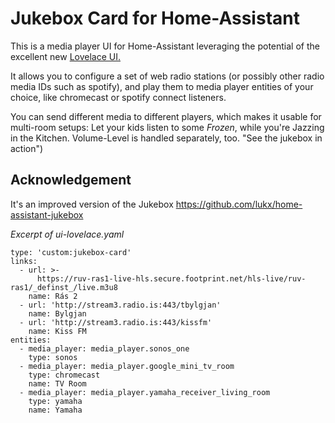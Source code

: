 # Jukebox Card for Home-Assistant

This is a media player UI for Home-Assistant leveraging the potential of the excellent new
[Lovelace UI.](https://www.home-assistant.io/lovelace/)

It allows you to configure a set of web radio stations (or possibly other radio media IDs such as spotify), and
play them to media player entities of your choice, like chromecast or spotify connect listeners.

You can send different media to different players, which makes it usable for multi-room setups: Let your kids listen
to some *Frozen*, while you're Jazzing in the Kitchen. Volume-Level is handled separately, too.
"See the jukebox in action")

## Acknowledgement
It's an improved version of the Jukebox https://github.com/lukx/home-assistant-jukebox

*Excerpt of ui-lovelace.yaml*
```
type: 'custom:jukebox-card'
links:
  - url: >-
      https://ruv-ras1-live-hls.secure.footprint.net/hls-live/ruv-ras1/_definst_/live.m3u8
    name: Rás 2
  - url: 'http://stream3.radio.is:443/tbylgjan'
    name: Bylgjan
  - url: 'http://stream3.radio.is:443/kissfm'
    name: Kiss FM
entities:
  - media_player: media_player.sonos_one
    type: sonos
  - media_player: media_player.google_mini_tv_room
    type: chromecast
    name: TV Room
  - media_player: media_player.yamaha_receiver_living_room
    type: yamaha
    name: Yamaha

```
